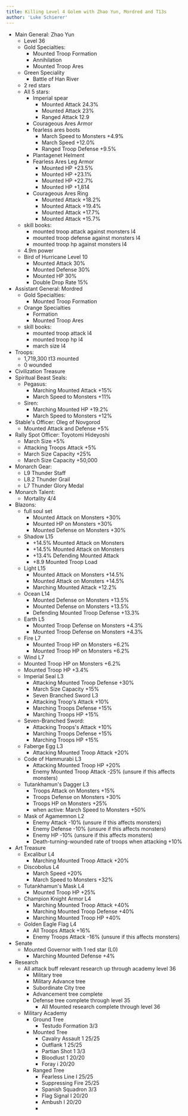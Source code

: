 ```yaml
---
title: Killing Level 4 Golem with Zhao Yun, Mordred and T13s
author: 'Luke Schierer'
---
```


- Main General: Zhao Yun
  - Level 36
  - Gold Specialties:
    - Mounted Troop Formation
    - Annihilation
    - Mounted Troop Ares
  - Green Speciality
    - Battle of Han River
  - 2 red stars
  - All 5 stars:
    - Imperial spear
      - Mounted Attack 24.3%
      - Mounted Attack 23%
      - Ranged Attack 12.9
    - Courageous Ares Armor
    - fearless ares boots
      - March Speed to Monsters +4.9%
      - March Speed +12.0%
      - Ranged Troop Defense +9.5%
    - Plantagenet Helment
    - Fearless Ares Leg Armor
      - Mounted HP +23.5%
      - Mounted HP +23.1%
      - Mounted HP +22.7%
      - Mounted HP +1,814
    - Courageous Ares Ring
      - Mounted Attack +18.2%
      - Mounted Attack +19.4%
      - Mounted Attack +17.7%
      - Mounted Attack +15.7%
  - skill books:
    - mounted troop attack against monsters l4
    - mounted troop defense against monsters l4
    - mounted troop hp against monsters l4
  - 4.9m power
  - Bird of Hurricane Level 10
    - Mounted Attack 30%
    - Mounted Defense 30%
    - Mounted HP 30%
    - Double Drop Rate 15%
- Assistant General: Mordred
  - Gold Specialties:
    - Mounted Troop Formation
  - Orange Specialties
    - Formation
    - Mounted Troop Ares
  - skill books:
    - mounted troop attack l4
    - mounted troop hp l4
    - march size l4
- Troops:
  - 1,719,300 t13 mounted
  - 0 wounded
- Civilization Treasure
- Spiritual Beast Seals:
  - Pegasus:
    - Marching Mounted Attack +15%
    - March Speed to Monsters +11%
  - Siren:
    - Marching Mounted HP +19.2%
    - March Speed to Monsters +12%
- Stable's Officer: Oleg of Novgorod
  - Mounted Attack and Defense +5%
- Rally Spot Officer: Toyotomi Hideyoshi
  - March Size +5%
  - Attacking Troops Attack +5%
  - March Size Capacity +25%
  - March Size Capacity +50,000
- Monarch Gear:
  - L9 Thunder Staff
  - L8.2 Thunder Grail
  - L7 Thunder Glory Medal
- Monarch Talent:
  - Mortality 4/4
- Blazons:
  - full soul set
    - Mounted Attack on Monsters +30%
    - Mounted HP on Monsters +30%
    - Mounted Defense on Monsters +30%
  - Shadow L15
    - +14.5% Mounted Attack on Monsters
    - +14.5% Mounted Attack on Monsters
    - +13.4% Defending Mounted Attack
    - +8.9 Mounted Troop Load
  - Light L15
    - Mounted Attack on Monsters +14.5%
    - Mounted Attack on Monsters +14.5%
    - Marching Mounted Attack +12.2%
  - Ocean L14
    - Mounted Defense on Monsters +13.5%
    - Mounted Defense on Monsters +13.5%
    - Defending Mounted Troop Defense +13.3%
  - Earth L5
    - Mounted Troop Defense on Monsters +4.3%
    - Mounted Troop Defense on Monsters +4.3%
  - Fire L7
    - Mounted Troop HP on Monsters +6.2%
    - Mounted Troop HP on Monsters +6.2%
  - Wind L7
  - Mounted Troop HP on Monsters +6.2%
  - Mounted Troop HP +3.4%
  - Imperial Seal L3
    - Attacking Mounted Troop Defense +30%
    - March Size Capacity +15%
    - Seven Branched Sword L3
    - Attacking Troop's Attack +10%
    - Marching Troops Defense +15%
    - Marching Troops HP +15%
  - Seven-Branched Sword:
    - Attacking Troops's Attack +10%
    - Marching Troops Defense +15%
    - Marching Troops HP +15%
  - Faberge Egg L3
    - Attacking Mounted Troop Attack +20%
  - Code of Hammurabi L3
    - Attacking Mounted Troop HP +20%
    - Enemy Mounted Troop Attack -25% (unsure if this affects monsters)
  - Tutankhamun's Dagger L3
    - Troops Attack on Monsters +15%
    - Troops Defense on Monsters +30%
    - Troops HP on Monsters +25%
    - when active: March Speed to Monsters +50%
  - Mask of Agamemnon L2
    - Enemy Attack -10% (unsure if this affects monsters)
    - Enemy Defense -10% (unsure if this affects monsters)
    - Enemy HP -10% (unsure if this affects monsters)
    - Death-turning-wounded rate of troops when attacking +10%
- Art Treasure
  - Excalibur L4
    - Marching Mounted Troop Attack +20%
  - Discobolus L4
    - March Speed +20%
    - March Speed to Monsters +32%
  - Tutankhamun's Mask L4
    - Mounted Troop HP +25%
  - Champion Knight Armor L4
    - Marching Mounted Troop Attack +40%
    - Marching Mounted Troop Defense +40%
    - Marching Mounted Troop HP +40%
  - Golden Eagle Flag L4
    - All Troops Attack +16%
    - Enemy Troops Attack -16% (unsure if this affects monsters)
- Senate
  - Mounted Governor with 1 red star (L0)
    - Marching Mounted Defense +4%
- Research
  - All attack buff relevant research up through academy level 36
    - Military tree
    - Military Advance tree
    - Subordinate City tree
    - Advancement tree complete
    - Defense tree complete through level 35
      - All Mounted research complete through level 36
  - Military Academy
    - Ground Tree
      - Testudo Formation 3/3
    - Mounted Tree
      - Cavalry Assault 1 25/25
      - Outflank 1 25/25
      - Partian Shot 1 3/3
      - Bloodlust 1 20/20
      - Foray i 20/20
    - Ranged Tree
      - Fearless Line I 25/25
      - Suppressing Fire 25/25
      - Spanish Squadron 3/3
      - Flag Signal I 20/20
      - Ambush I 20/20
      -
